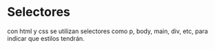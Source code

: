 # Selectores
con html y css se utilizan selectores como p, body, main, div, etc, para indicar que estilos tendrán.

